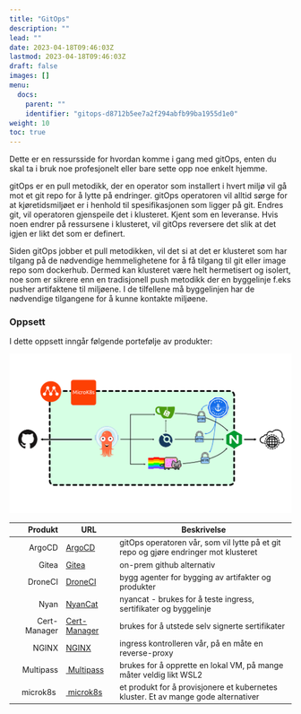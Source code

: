```yaml
---
title: "GitOps"
description: ""
lead: ""
date: 2023-04-18T09:46:03Z
lastmod: 2023-04-18T09:46:03Z
draft: false
images: []
menu:
  docs:
    parent: ""
    identifier: "gitops-d8712b5ee7a2f294abfb99ba1955d1e0"
weight: 10
toc: true
---
```



Dette er en ressursside for hvordan komme i gang med gitOps, enten du skal ta i bruk noe profesjonelt eller bare sette opp noe enkelt hjemme.

gitOps er en pull metodikk, der en operator som installert i hvert miljø vil gå mot et git repo for å lytte på endringer. gitOps operatoren vil alltid sørge for at kjøretidsmiljøet er i henhold til spesifikasjonen som ligger på git. Endres git, vil operatoren gjenspeile det i klusteret. Kjent som en leveranse. Hvis noen endrer på ressursene i klusteret, vil gitOps reversere det slik at det igjen er likt det som er definert.

Siden gitOps jobber et pull metodikken, vil det si at det er klusteret som har tilgang på de nødvendige hemmelighetene for å få tilgang til git eller image repo som dockerhub. Dermed kan klusteret være helt hermetisert og isolert, noe som er sikrere enn en tradisjonell push metodikk der en byggelinje f.eks pusher artifaktene til miljøene. I de tilfellene må byggelinjen har de nødvendige tilgangene for å kunne kontakte miljøene.

### Oppsett
I dette oppsett inngår følgende portefølje av produkter:

![Oversikt over alle produktene i løsningen](gitops-intro-overview.png)

Produkt | URL | Beskrivelse
---:|---|---
ArgoCD | [ArgoCD](https://argo-cd.readthedocs.io/en/stable/) | gitOps operatoren vår, som vil lytte på et git repo og gjøre endringer mot klusteret
Gitea | [Gitea](https://gitea.io/en-us/) | on-prem github alternativ
DroneCI | [DroneCI](https://www.drone.io) | bygg agenter for bygging av artifakter og produkter
Nyan | [NyanCat](https://github.com/cristurm/nyan-cat) | nyancat - brukes for å teste ingress, sertifikater og byggelinje
Cert-Manager | [Cert-Manager](https://cert-manager.io) | brukes for å utstede selv signerte sertifikater
NGINX | [NGINX](https://www.nginx.com) | ingress kontrolleren vår, på en måte en reverse-proxy
Multipass |[ Multipass](http://multipass.run) | brukes for å opprette en lokal VM, på mange måter veldig likt WSL2
microk8s |[ microk8s](http://microk8s.io) | et produkt for å provisjonere et kubernetes kluster. Et av mange gode alternativer